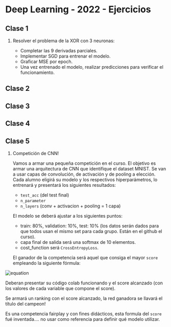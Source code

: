 # Deep Learning - 2022 - Ejercicios

## Clase 1

1. Resolver el problema de la XOR con 3 neuronas:

    *  Completar las 9 derivadas parciales.
	* Implementar SGD para entrenar el modelo.
	* Graficar MSE por epoch.
    * Una vez entrenado el modelo, realizar predicciones para verificar el funcionamiento.


## Clase 2



## Clase 3



## Clase 4


    
## Clase 5

1. Competición de CNN!

    Vamos a armar una pequeña competición en el curso.
    El objetivo es armar una arquitectura de CNN que identifique el dataset MNIST.
    Se van a usar capas de convolución, de activación y de pooling a elección. Cada alumno eligirá su modelo y los respectivos hiperparámetros, lo entrenará y presentará los siguientes resultados:

    *   `test_acc` (del test final)
    *   `n_parameter`
    *   `n_layers` (conv + activacion + pooling = 1 capa)

    El modelo se deberá ajustar a los siguientes puntos:

    *   train: 80%, validation: 10%, test: 10% (los datos serán dados para que todos usan el mismo set para cada grupo. Están en el github el curso).
    *   capa final de salida será una softmax de 10 elementos.
    *   cost_function será `CrossEntropyLoss`.

    El ganador de la competencia será aquel que consiga el mayor `score` empleando la siguiente fórmula:
 
 ![equation](https://latex.codecogs.com/svg.image?score%20=%20\frac{1}{log_{10}(n\_parameter)}%20*%20test\_acc*n\_layers)
  
  Deberan presentar su código colab funcionando y el score alcanzado (con los valores de cada variable que compone el score).
   
   Se armará un ranking con el score alcanzado, la red ganadora se llavará el título del campeon!
    
   Es una competencia fairplay y con fines didácticos, esta formula del ```score``` fué inventada.... no usar como referencia para definir qué modelo utilizar.
